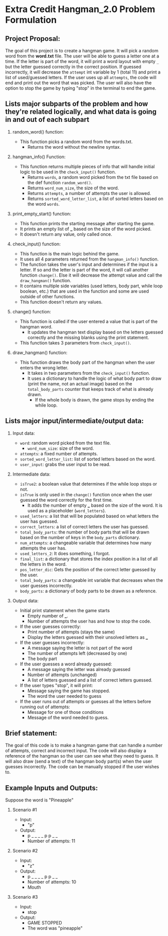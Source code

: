 # Extra Credit Hangman_2.0 Problem Formulation

## Project Proposal:
The goal of this project is to create a hangman game. It will pick a random word from the **word.txt** file. The user will be able to guess a letter one at a time. If the letter is part of the word, it will print a word layout with empty `_` but the letter guessed correctly in the correct position. If guessed incorrectly, it will decrease the `attempt` int variable by 1 (total 11) and print a list of used/guessed letters. If the user uses up all `attempts`, the code will end and print out the word that was picked. The user will also have the option to stop the game by typing "stop" in the terminal to end the game. 

## Lists major subparts of the problem and how they're related logically, and what data is going in and out of each subpart
1. random_word() function:
   - This function picks a random word from the words.txt.
     - Returns the word without the newline syntax. 

2. hangman_info() Function:
   - This function returns multiple pieces of info that will handle initial logic to be used in the `check_input()` function.
     - Returns `words`, a random word picked from the txt file based on the def function `random_word()`.
     - Returns `word_num_size`, the size of the word.
     - Returns `attempts`, a number of attempts the user is allowed. 
     - Returns `sorted_word_letter_list`, a list of sorted letters based on the word `words`. 

3. print_empty_start() function:
   - This function prints the starting message after starting the game.
   - It prints an empty list of **_** based on the size of the word picked.
   - It doesn't return any value, only called once.
  
4. check_input() function:
   - This function is the main logic behind the game.
   - It uses all 4 parameters returned from the `hangman_info()` function.
   - The function takes the user's input and determines if the input is a letter. If so and the letter is part of the word, it will call another function `change()`. Else it will decrease the attempt value and call the `draw_hangman()` function.
    - It contains multiple side variables (used letters, body part, while loop boolean, etc.) that are used in the function and some are used outside of other functions. 
   - This function doesn't return any values.

5. change() function:
   - This function is called if the user entered a value that is part of the hangman word. 
     - It updates the hangman text display based on the letters guessed correctly and the missing blanks using the print statement.
   - This function takes 3 parameters from `check_input()`. 

6. draw_hangman() function:
   - This function draws the body part of the hangman when the user enters the wrong letter. 
     - It takes in two parameters from the `check_input()` function.
     - It uses a dictionary to handle the logic of what body part to draw (print the name, not an actual image) based on the `total_body_parts` counter that keeps track of what is already drawn. 
       - If the whole body is drawn, the game stops by ending the while loop.

## Lists major input/intermediate/output data:
1. Input data:
   - `word`: random word picked from the text file.
     - `word_num_size`: size of the word.
   - `attempts`: a fixed number of attempts.
   - `sorted_word_letter_list`: list of sorted letters based on the word.
   - `user_input`: grabs the user input to be read.

2. Intermediate data:
   - `isTrue2`: a boolean value that determines if the while loop stops or not.
   - `isTrue` is only used in the `change()` function once when the user guessed the word correctly for the first time.
     - It adds the number of empty **_** based on the size of the word. It is used as a placeholder (`word_letters`).
   - `used_letters`: a list that will be populated based on what letters the user has guessed.
   -  `correct_letters`: a list of correct letters the user has guessed.
   - `total_body_parts`: the number of body parts that will be drawn based on the number of keys in the `body_parts` dictionary.
   - `num_attempts`: a changeable variable that determines how many attempts the user has. 
   - `used_letters_2`: It does something, I forgot.
   - `final_list`: a dictionary that stores the index position in a list of all the letters in the word.
   - `pos_letter_dic`: Gets the position of the correct letter guessed by the user. 
   - `total_body_parts`: a changeable int variable that decreases when the user guesses incorrectly.
   - `body_parts`: a dictionary of body parts to be drawn as a reference.

3. Output data:
   - Initial print statement when the game starts
     - Empty number of **_**. 
     - Number of attempts the user has and how to stop the code.
   - If the user guesses correctly:
     - Print number of attempts (stays the same)
     - Display the letters guessed with their unsolved letters as **_**
   - If the user guesses incorrectly:
     - A message saying the letter is not part of the word
     - The number of attempts left (decreased by one)
     - The body part
   - If the user guesses a word already guessed:
     - A message saying the letter was already guessed
     - Number of attempts (unchanged)
     - A list of letters guessed and a list of correct letters guessed.
   - If the user types "stop", it will print:
     - Message saying the game has stopped.
     - The word the user needed to guess
   - If the user runs out of attempts or guesses all the letters before running out of attempts:
     - Message for one of those conditions
     - Message of the word needed to guess.

## Brief statement:
The goal of this code is to make a hangman game that can handle a number of attempts, correct and incorrect input. The code will also display a reference of the hangman so the user can see what they need to guess. It will also draw (send a text) of the hangman body part(s) when the user guesses incorrectly. The code can be manually stopped if the user wishes to.

## Example Inputs and Outputs:

Suppose the word is "Pineapple"

1. Scenario #1
   - Input:
     - "p"
   - Output: 
     - p _ _ _ _ p p _ _
     - Number of attempts: 11
  
2. Scenario #2
   - Input: 
     - "z"
   - Output: 
     - p _ _ _ _ p p _ _
     - Number of attempts: 10
     - Mouth

3. Scenario #3
   - Input:
     - stop
   - Output:
     - GAME STOPPED
     - The word was "pineapple"